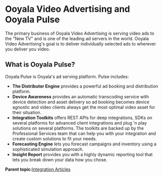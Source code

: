 # Ooyala Video Advertising and Ooyala Pulse

The primary business of Ooyala Video Advertising is serving video ads to the "New TV" and is one of the leading ad servers in the world. Ooyala Video Advertising's goal is to deliver individually selected ads to wherever you deliver you video.

## What is Ooyala Pulse?

Ooyala Pulse is Ooyala's ad serving platform. Pulse includes:

-   **The Distributor Engine** provides a powerful ad booking and distribution platform.
-   **Device Awareness** provides an automatic transcoding service with device detection and asset delivery so ad booking becomes device agnostic and video clients always get the most optimal video asset for their situation.
-   **Integration Toolkits** offers REST APIs for deep integrations, SDKs on several platforms for advanced client integrations and plug 'n play solutions on several platforms. The toolkits are backed up by the Professional Services team that can help you with your integration and create custom solutions to fit your needs.
-   **Forecasting Engine** lets you forecast campaigns and inventory using a sophisticated simulation approach.
-   **Insight Report** provides you with a highly dynamic reporting tool that lets you break down your data how you chose.

**Parent topic:**[Integration Articles](../../../oadtech/ad_serving/dg/general_integration_articles.md)

